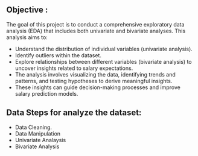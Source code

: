 ## Objective :
 The goal of this project is to conduct a comprehensive exploratory data analysis (EDA) that includes both univariate and bivariate analyses. This analysis aims to:
*  Understand the distribution of individual variables (univariate analysis).
*  Identify outliers within the dataset.
*  Explore relationships between different variables (bivariate analysis) to uncover insights related to salary expectations.
*  The analysis involves visualizing the data, identifying trends and patterns, and testing hypotheses to derive meaningful insights.
* These insights can guide decision-making processes and improve salary prediction models.
 
## Data Steps for analyze the dataset:
* Data Cleaning.
* Data Manipulation
* Univariate Analaysis
* Bivariate Analysis
